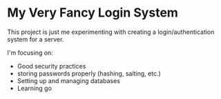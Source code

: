 # My Very Fancy Login System
This project is just me experimenting with creating a login/authentication system for a server.

I'm focusing on:
 - Good security practices
 - storing passwords properly (hashing, salting, etc.)
 - Setting up and managing databases
 - Learning go